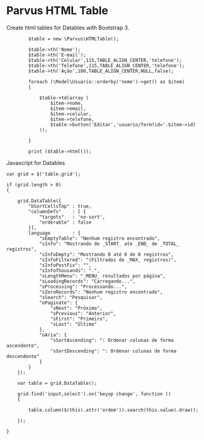 # Parvus HTML Table

Create html tables for Datables with Bootstrap 3.

            $table = new \Parvus\HTMLTable();

            $table->th('Nome');
            $table->th('E-mail');
            $table->th('Celular',115,TABLE_ALIGN_CENTER,'telefone');
            $table->th('Telefone',115,TABLE_ALIGN_CENTER,'telefone');
            $table->th('Ação',100,TABLE_ALIGN_CENTER,NULL,false);

            foreach (\Model\Usuario::orderby('nome')->get() as $item)
            {

                $table->td(array (
                    $item->nome,
                    $item->email,
                    $item->celular,
                    $item->telefone,
                    $table->button('Editar','usuario/form?id='.$item->id)
                ));

            }
            
            print ($table->html());

Javascript for Datables
            
    var grid = $('table.grid');

    if (grid.length > 0)
    {

        grid.DataTable({
            "bSortCellsTop" : true,
            "columnDefs"    : [ {
                "targets"   : 'no-sort',
                "orderable" : false
            }],
            language        : {
                "sEmptyTable": "Nenhum registro encontrado",
                "sInfo": "Mostrando de _START_ até _END_ de _TOTAL_ registros",
                "sInfoEmpty": "Mostrando 0 até 0 de 0 registros",
                "sInfoFiltered": "(Filtrados de _MAX_ registros)",
                "sInfoPostFix": "",
                "sInfoThousands": ".",
                "sLengthMenu": "_MENU_ resultados por página",
                "sLoadingRecords": "Carregando...",
                "sProcessing": "Processando...",
                "sZeroRecords": "Nenhum registro encontrado",
                "sSearch": "Pesquisar",
                "oPaginate": {
                    "sNext": "Próximo",
                    "sPrevious": "Anterior",
                    "sFirst": "Primeiro",
                    "sLast": "Último"
                },
                "oAria": {
                    "sSortAscending": ": Ordenar colunas de forma ascendente",
                    "sSortDescending": ": Ordenar colunas de forma descendente"
                }
            }
        });

        var table = grid.DataTable();

        grid.find('input,select').on('keyup change', function ()
        {

            table.column($(this).attr('ordem')).search(this.value).draw();

        });

    }
